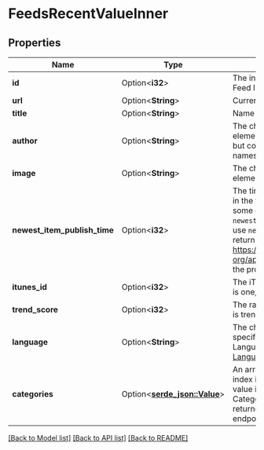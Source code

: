 # FeedsRecentValueInner

## Properties

Name | Type | Description | Notes
------------ | ------------- | ------------- | -------------
**id** | Option<**i32**> | The internal PodcastIndex.org Feed ID.  | [optional]
**url** | Option<**String**> | Current feed URL  | [optional]
**title** | Option<**String**> | Name of the feed  | [optional]
**author** | Option<**String**> | The channel-level author element.   Usually iTunes specific, but could be from another namespace if not present.  | [optional]
**image** | Option<**String**> | The channel-level image element.  | [optional]
**newest_item_publish_time** | Option<**i32**> | The time the most recent episode in the feed was published.   Note: some endpoints use `newestItemPubdate` while others use `newestItemPublishTime`.  They return the same information. See https://github.com/Podcastindex-org/api/issues/3 to track when the property name is updated.  | [optional]
**itunes_id** | Option<**i32**> | The iTunes ID of this feed if there is one, and we know what it is.  | [optional]
**trend_score** | Option<**i32**> | The ranking for how the podcast is trending in the index  | [optional]
**language** | Option<**String**> | The channel-level language specification of the feed.  Languages accord with the [RSS Language Spec](https://www.rssboard.org/rss-language-codes).  | [optional]
**categories** | Option<[**serde_json::Value**](.md)> | An array of categories, where the index is the Category ID and the value is the Category Name.   All Category numbers and names are returned by the `categories/list` endpoint.  | [optional]

[[Back to Model list]](../README.md#documentation-for-models) [[Back to API list]](../README.md#documentation-for-api-endpoints) [[Back to README]](../README.md)


